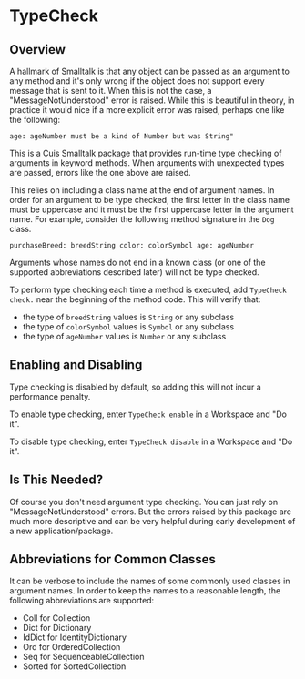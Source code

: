 # TypeCheck

## Overview

A hallmark of Smalltalk is that any object can be
passed as an argument to any method and it's only wrong if
the object does not support every message that is sent to it.
When this is not the case, a "MessageNotUnderstood" error is raised.
While this is beautiful in theory, in practice it would nice if
a more explicit error was raised, perhaps one like the following:

```text
age: ageNumber must be a kind of Number but was String"
```

This is a Cuis Smalltalk package that provides
run-time type checking of arguments in keyword methods.
When arguments with unexpected types are passed,
errors like the one above are raised.

This relies on including a class name at the end of argument names.
In order for an argument to be type checked,
the first letter in the class name must be uppercase
and it must be the first uppercase letter in the argument name.
For example, consider the following method signature in the `Dog` class.

```smalltalk
purchaseBreed: breedString color: colorSymbol age: ageNumber
```

Arguments whose names do not end in a known class
(or one of the supported abbreviations described later)
will not be type checked.

To perform type checking each time a method is executed,
add `TypeCheck check.` near the beginning of the method code.
This will verify that:

- the type of `breedString` values is `String` or any subclass
- the type of `colorSymbol` values is `Symbol` or any subclass
- the type of `ageNumber` values is `Number` or any subclass

## Enabling and Disabling

Type checking is disabled by default,
so adding this will not incur a performance penalty.

To enable type checking, enter `TypeCheck enable` in a Workspace and "Do it".

To disable type checking, enter `TypeCheck disable` in a Workspace and "Do it".

## Is This Needed?

Of course you don't need argument type checking.
You can just rely on "MessageNotUnderstood" errors.
But the errors raised by this package are much more descriptive and
can be very helpful during early development of a new application/package.

## Abbreviations for Common Classes

It can be verbose to include the names of
some commonly used classes in argument names.
In order to keep the names to a reasonable length,
the following abbreviations are supported:

- Coll for Collection
- Dict for Dictionary
- IdDict for IdentityDictionary
- Ord for OrderedCollection
- Seq for SequenceableCollection
- Sorted for SortedCollection

